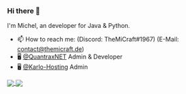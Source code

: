 ### Hi there 👋
I'm Michel, an developer for Java & Python.

- 📫 How to reach me: (Discord: TheMiCraft#1967) (E-Mail: contact@themicraft.de)
- 🖥 <a href="https://github.com/quantraxnet">@QuantraxNET</a> Admin & Developer
- 🖥 <a href="https://github.com/karlo-hosting">@Karlo-Hosting</a> Admin

<a href="https://github.com/anuraghazra/github-readme-stats">
  <img align="center" src="https://github-readme-stats.vercel.app/api?username=themicraft&count_private=true&show_icons=true&hide=stars&theme=tokyonight" />
</a>

<a href="https://wakatime.com/@TheMiCraft">
  <img align="center" src="https://github-readme-stats.vercel.app/api/wakatime?username=themicraft&theme=tokyonight&langs_count=5" />
</a>
